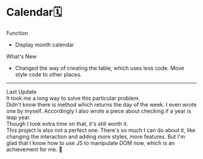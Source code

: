 # Calendar🗓️
Function
- Display month calendar

What's New
- Changed the way of creating the table, which uses less code. Move style code to other places.

* * *
Last Update  
It took me a long way to solve this particular problem.  
Didn't know there is method which returns the day of the week. I even wrote one by myself. Accordingly I also wrote a piece about checking if a year is leap year.    
Though I took extra time on that, it's still worth it.  
This project is also not a perfect one. There's so much I can do about it, like changing the interaction and adding more styles, more features.
But I'm glad that I know how to use JS to manipulate DOM now, which is an achievement for me. 🌼  

